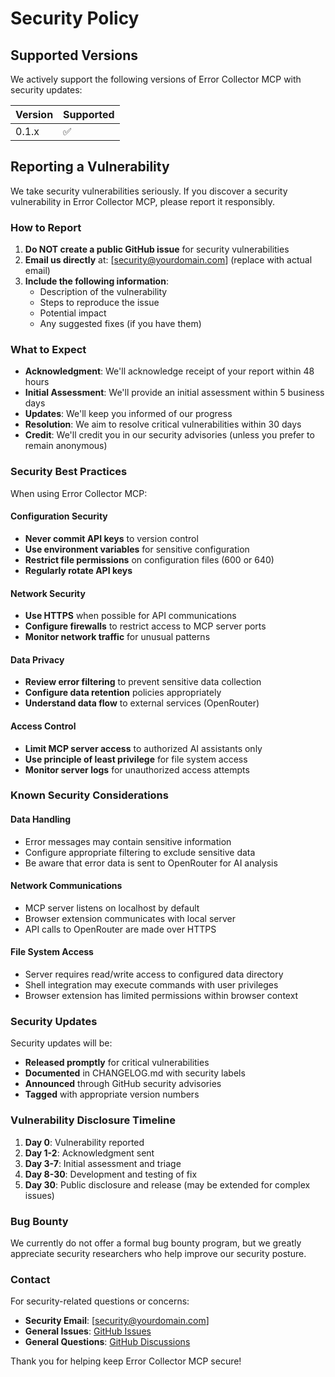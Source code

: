 # Security Policy

## Supported Versions

We actively support the following versions of Error Collector MCP with security updates:

| Version | Supported          |
| ------- | ------------------ |
| 0.1.x   | :white_check_mark: |

## Reporting a Vulnerability

We take security vulnerabilities seriously. If you discover a security vulnerability in Error Collector MCP, please report it responsibly.

### How to Report

1. **Do NOT create a public GitHub issue** for security vulnerabilities
2. **Email us directly** at: [security@yourdomain.com] (replace with actual email)
3. **Include the following information**:
   - Description of the vulnerability
   - Steps to reproduce the issue
   - Potential impact
   - Any suggested fixes (if you have them)

### What to Expect

- **Acknowledgment**: We'll acknowledge receipt of your report within 48 hours
- **Initial Assessment**: We'll provide an initial assessment within 5 business days
- **Updates**: We'll keep you informed of our progress
- **Resolution**: We aim to resolve critical vulnerabilities within 30 days
- **Credit**: We'll credit you in our security advisories (unless you prefer to remain anonymous)

### Security Best Practices

When using Error Collector MCP:

#### Configuration Security
- **Never commit API keys** to version control
- **Use environment variables** for sensitive configuration
- **Restrict file permissions** on configuration files (600 or 640)
- **Regularly rotate API keys**

#### Network Security
- **Use HTTPS** when possible for API communications
- **Configure firewalls** to restrict access to MCP server ports
- **Monitor network traffic** for unusual patterns

#### Data Privacy
- **Review error filtering** to prevent sensitive data collection
- **Configure data retention** policies appropriately
- **Understand data flow** to external services (OpenRouter)

#### Access Control
- **Limit MCP server access** to authorized AI assistants only
- **Use principle of least privilege** for file system access
- **Monitor server logs** for unauthorized access attempts

### Known Security Considerations

#### Data Handling
- Error messages may contain sensitive information
- Configure appropriate filtering to exclude sensitive data
- Be aware that error data is sent to OpenRouter for AI analysis

#### Network Communications
- MCP server listens on localhost by default
- Browser extension communicates with local server
- API calls to OpenRouter are made over HTTPS

#### File System Access
- Server requires read/write access to configured data directory
- Shell integration may execute commands with user privileges
- Browser extension has limited permissions within browser context

### Security Updates

Security updates will be:
- **Released promptly** for critical vulnerabilities
- **Documented** in CHANGELOG.md with security labels
- **Announced** through GitHub security advisories
- **Tagged** with appropriate version numbers

### Vulnerability Disclosure Timeline

1. **Day 0**: Vulnerability reported
2. **Day 1-2**: Acknowledgment sent
3. **Day 3-7**: Initial assessment and triage
4. **Day 8-30**: Development and testing of fix
5. **Day 30**: Public disclosure and release (may be extended for complex issues)

### Bug Bounty

We currently do not offer a formal bug bounty program, but we greatly appreciate security researchers who help improve our security posture.

### Contact

For security-related questions or concerns:
- **Security Email**: [security@yourdomain.com]
- **General Issues**: [GitHub Issues](https://github.com/yourusername/error-collector-mcp/issues)
- **General Questions**: [GitHub Discussions](https://github.com/yourusername/error-collector-mcp/discussions)

Thank you for helping keep Error Collector MCP secure!